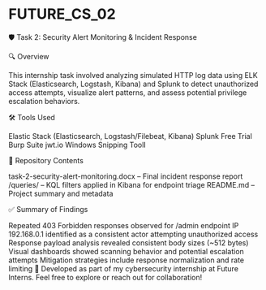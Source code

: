 # FUTURE_CS_02
🛡️ Task 2: Security Alert Monitoring & Incident Response

🔍 Overview

This internship task involved analyzing simulated HTTP log data using ELK Stack (Elasticsearch, Logstash, Kibana) and Splunk to detect unauthorized access attempts, visualize alert patterns, and assess potential privilege escalation behaviors.

🛠️ Tools Used

Elastic Stack (Elasticsearch, Logstash/Filebeat, Kibana)
Splunk Free Trial
Burp Suite
jwt.io
Windows Snipping ToolI

📁 Repository Contents

task-2-security-alert-monitoring.docx – Final incident response report
/queries/ – KQL filters applied in Kibana for endpoint triage
README.md – Project summary and metadata

✅ Summary of Findings

Repeated 403 Forbidden responses observed for /admin endpoint
IP 192.168.0.1 identified as a consistent actor attempting unauthorized access
Response payload analysis revealed consistent body sizes (~512 bytes)
Visual dashboards showed scanning behavior and potential escalation attempts
Mitigation strategies include response normalization and rate limiting 📘 Developed as part of my cybersecurity internship at Future Interns.
Feel free to explore or reach out for collaboration!
